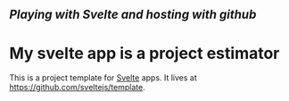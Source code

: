 *Playing with Svelte and hosting with github*
---
# My svelte app is a project estimator 

This is a project template for [Svelte](https://svelte.dev) apps. It lives at https://github.com/sveltejs/template.